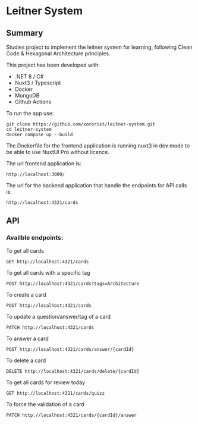 # Leitner System

## Summary
Studies project to implement the leitner system for learning, following Clean Code & Hexagonal Architecture principles.

This project has been developed with:
- .NET 8 / C#
- Nuxt3 / Typescript
- Docker
- MongoDB
- Github Actions

To run the app use:

```
git clone https://github.com/xororist/leitner-system.git
cd leitner-system
docker compose up --build
```

The Dockerfile for the frontend application is running nuxt3 in dev mode to be able to use NuxtUI Pro without licence.

The url frontend application is:
```
http://localhost:3000/
```

The url for the backend application that handle the endpoints for API calls is:
```
http://localhost:4321/cards
```

## API

### Availble endpoints:

To get all cards
```
GET http://localhost:4321/cards
```

To get all cards with a specific tag
```
POST http://localhost:4321/cards?tags=Architecture
```

To create a card
```
POST http://localhost:4321/cards
```

To update a question/answer/tag of a card
```
PATCH http://localhost:4321/cards
```

To answer a card
```
POST http://localhost:4321/cards/answer/{cardId}
```

To delete a card
```
DELETE http://localhost:4321/cards/delete/{cardId}
```

To get all cards for review today
```
GET http://localhost:4321/cards/quizz
```

To force the validation of a card
```
PATCH http://localhost:4321/cards/{cardId}/answer
```

